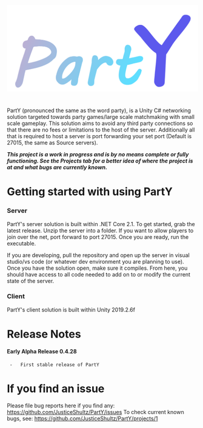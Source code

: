 ![Logo](https://github.com/JusticeShultz/PartY/blob/master/PartY/Assets/PartY/Logos/PartY_Logo_Colored.png)

#   
PartY (pronounced the same as the word party), is a Unity C# networking solution targeted towards party games/large scale matchmaking with small scale gameplay. This solution aims to avoid any third party connections so that there are no fees or limitations to the host of the server. Additionally all that is required to host a server is port forwarding your set port (Default is 27015, the same as Source servers).

***This project is a work in progress and is by no means complete or fully functioning. See the Projects tab for a better idea of where the project is at and what bugs are currently known.***


# Getting started with using PartY

### Server
PartY's server solution is built within .NET Core 2.1. To get started, grab the latest release. Unzip the server into a folder. If you want to allow players to join over the net, port forward to port 27015. Once you are ready, run the executable.

If you are developing, pull the repository and open up the server in visual studio/vs code (or whatever dev environment you are planning to use). Once you have the solution open, make sure it compiles. From here, you should have access to all code needed to add on to or modify the current state of the server.


### Client
PartY's client solution is built within Unity 2019.2.6f


# Release Notes
#### Early Alpha Release 0.4.28
     -   First stable release of PartY


# If you find an issue
Please file bug reports here if you find any: https://github.com/JusticeShultz/PartY/issues
To check current known bugs, see: https://github.com/JusticeShultz/PartY/projects/1
